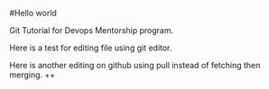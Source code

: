 #Hello world

Git Tutorial for Devops Mentorship program.

Here is a test for editing file using git editor.

Here is another editing on github using pull instead of fetching then merging. ++ 
